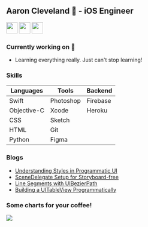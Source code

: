 ## Aaron Cleveland 👋 - iOS Engineer
<a href="https://twitter.com/amclv0" target="_blank"><img src="https://img.shields.io/badge/twitter-%231DA1F2.svg?&style=for-the-badge&logo=twitter&logoColor=white" height=30></a> <a href="https://medium.com/@aaroncleveland" target="_blank"><img src="https://img.shields.io/badge/medium-%2312100E.svg?&style=for-the-badge&logo=medium&logoColor=blue" height=30></a> <a href="https://www.youtube.com/channel/UCbkygu5ikQErEsqSj3HeI8Q" target="_blank"><img src="https://img.shields.io/badge/Youtube-%3C?style=for-the-badge&logo=youtube&color=red" height=30></a>

<!--
**amclv/amclv** is a ✨ _special_ ✨ repository because its `README.md` (this file) appears on your GitHub profile.
-->

### Currently working on 🔭
- Learning everything really. Just can't stop learning!
 
<!-- ### Current AppStore Applications 📲
 - Newstack App - [AppStore](https://apps.apple.com/us/app/id1523790235) - Allows user to view news based from there country, top news, language, category and source
 -->

### Skills

| Languages   | Tools       | Backend
|-------------|-------------|-------------|
| Swift       | Photoshop   | Firebase
| Objective-C | Xcode       | Heroku
| CSS         | Sketch
| HTML        | Git
| Python      | Figma

### Blogs
- [Understanding Styles in Programmatic UI](https://medium.com/dev-genius/understanding-styles-in-programmatic-ui-f282acc143dd)
- [SceneDelegate Setup for Storyboard-free](https://medium.com/dev-genius/non-storyboard-setup-and-why-40927126f324)
- [Line Segments with UIBezierPath](https://medium.com/@aaroncleveland/line-segments-with-uibezierpath-ac793982740b)
- [Building a UITableView Programmatically](https://medium.com/dev-genius/building-a-uitableview-programmatically-1d4541104d26)

### Some charts for your coffee!
[![](https://github-readme-stats.vercel.app/api?username=amclv&show_icons=true&theme=dracula)]()
